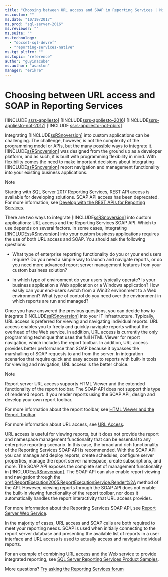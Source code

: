 ```yaml
---
title: "Choosing between URL access and SOAP in Reporting Services | Microsoft Docs"
ms.custom: ""
ms.date: "10/19/2017"
ms.prod: "sql-server-2016"
ms.reviewer: ""
ms.suite: ""
ms.technology: 
  - "docset-sql-devref"
  - "reporting-services-native"
ms.tgt_pltfrm: ""
ms.topic: "reference"
author: "guyinacube"
ms.author: "asaxton"
manager: "erikre"
---
```

# Choosing between URL access and SOAP in Reporting Services

[!INCLUDE [ssrs-appliesto](../../includes/ssrs-appliesto.md)] [!INCLUDE[ssrs-appliesto-2016](../../includes/ssrs-appliesto-2016.md)] [!INCLUDE[ssrs-appliesto-not-2017](../includes/ssrs-appliesto-not-2017.md)] [!INCLUDE [ssrs-appliesto-not-pbirs](../../includes/ssrs-appliesto-not-pbirs.md)]

Integrating [!INCLUDE[ssRSnoversion](../../includes/ssrsnoversion-md.md)] into custom applications can be challenging. The challenge, however, is not the complexity of the programming model or APIs, but the many possible ways to integrate it. [!INCLUDE[ssRSnoversion](../../includes/ssrsnoversion-md.md)] was designed from the ground up as a developer platform, and as such, it is built with programming flexibility in mind. With flexibility comes the need to make important decisions about integrating [!INCLUDE[ssRSnoversion](../../includes/ssrsnoversion-md.md)] report navigation and management functionality into your existing business applications.

> [!NOTE]
> Starting with SQL Server 2017 Reporting Services, REST API access is available for developing solutions. SOAP API access has been deprecated. For more information, see [Develop with the REST APIs for Reporting Services](../developer/rest-api.md).
  
 There are two ways to integrate [!INCLUDE[ssRSnoversion](../../includes/ssrsnoversion-md.md)] into custom applications: URL access and the Reporting Services SOAP API. Which to use depends on several factors. In some cases, integrating [!INCLUDE[ssRSnoversion](../../includes/ssrsnoversion-md.md)] into your custom business applications requires the use of both URL access and SOAP. You should ask the following questions:  
  
-   What type of enterprise reporting functionality do you or your end users require? Do you need a simple way to launch and navigate reports, or do you need more advanced report server management features from your custom business solution?  
  
-   In which type of environment do your users typically operate? Is your business application a Web application or a Windows application? How easily can your end-users switch from a Win32 environment to a Web environment? What type of control do you need over the environment in which reports are run and managed?  
  
 Once you have answered the previous questions, you can decide how to integrate [!INCLUDE[ssRSnoversion](../../includes/ssrsnoversion-md.md)] into your IT infrastructure. Typically, URL access is preferred for viewing and navigating individual reports. URL access enables you to freely and quickly navigate reports without the overhead of the Web service. In addition, URL access is currently the only programming technique that uses the full HTML Viewer for report navigation, which includes the report toolbar. In addition, URL access provides better performance than SOAP because it bypasses the marshalling of SOAP requests to and from the server. In integration scenarios that require quick and easy access to reports with built-in tools for viewing and navigation, URL access is the better choice.  
  
> [!NOTE]  
> Report server URL access supports HTML Viewer and the extended functionality of the report toolbar. The SOAP API does not support this type of rendered report. If you render reports using the SOAP API, design and develop your own report toolbar.
  
 For more information about the report toolbar, see [HTML Viewer and the Report Toolbar](../../reporting-services/html-viewer-and-the-report-toolbar.md).  
  
 For more information about URL access, see [URL Access](../../reporting-services/url-access-ssrs.md).  
  
 URL access is useful for viewing reports, but it does not provide the report and namespace management functionality that can be essential to any enterprise reporting scenario. In this case, the broad and rich functionality of the Reporting Services SOAP API is recommended. With the SOAP API you can manage and deploy reports, create schedules, configure server properties, manage the report server namespace, create subscriptions, and more. The SOAP API exposes the complete set of management functionality in [!INCLUDE[ssRSnoversion](../../includes/ssrsnoversion-md.md)]. The SOAP API can also enable report viewing and navigation through the <xref:ReportExecution2005.ReportExecutionService.Render%2A> method of the API. However, viewing reports through the SOAP API does not enable the built-in viewing functionality of the report toolbar, nor does it automatically handles the report interactivity that URL access provides.  
  
 For more information about the Reporting Services SOAP API, see [Report Server Web Service](../../reporting-services/report-server-web-service/report-server-web-service.md).  
  
 In the majority of cases, URL access and SOAP calls are both required to meet your reporting needs. SOAP is used when initially connecting to the report server database and presenting the available list of reports in a user interface and URL access is used to actually access and navigate individual reports.  
  
 For an example of combining URL access and the Web service to provide integrated reporting, see [SQL Server Reporting Services Product Samples](http://go.microsoft.com/fwlink/?LinkId=177889).

More questions? [Try asking the Reporting Services forum](http://go.microsoft.com/fwlink/?LinkId=620231)
